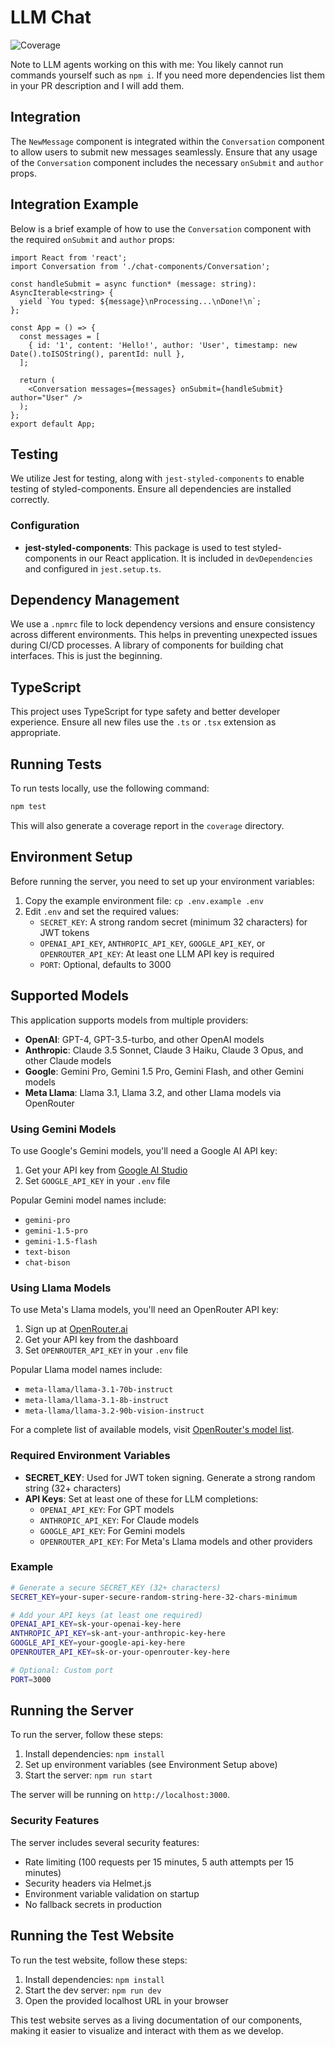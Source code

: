 # LLM Chat

![Coverage](https://codecov.io/gh/jakethekoenig/llm-chat/branch/main/graph/badge.svg)

Note to LLM agents working on this with me: You likely cannot run commands yourself such as `npm i`. If you need more dependencies list them in your PR description and I will add them.

## Integration

The `NewMessage` component is integrated within the `Conversation` component to allow users to submit new messages seamlessly. Ensure that any usage of the `Conversation` component includes the necessary `onSubmit` and `author` props.

## Integration Example

Below is a brief example of how to use the `Conversation` component with the required `onSubmit` and `author` props:

```tsx
import React from 'react';
import Conversation from './chat-components/Conversation';

const handleSubmit = async function* (message: string): AsyncIterable<string> {
  yield `You typed: ${message}\nProcessing...\nDone!\n`;
};

const App = () => {
  const messages = [
    { id: '1', content: 'Hello!', author: 'User', timestamp: new Date().toISOString(), parentId: null },
  ];

  return (
    <Conversation messages={messages} onSubmit={handleSubmit} author="User" />
  );
};
export default App;
```

## Testing

We utilize Jest for testing, along with `jest-styled-components` to enable testing of styled-components. Ensure all dependencies are installed correctly.

### Configuration

- **jest-styled-components**: This package is used to test styled-components in our React application. It is included in `devDependencies` and configured in `jest.setup.ts`.

## Dependency Management

We use a `.npmrc` file to lock dependency versions and ensure consistency across different environments. This helps in preventing unexpected issues during CI/CD processes.
A library of components for building chat interfaces. This is just the beginning.

## TypeScript

This project uses TypeScript for type safety and better developer experience. Ensure all new files use the `.ts` or `.tsx` extension as appropriate.

## Running Tests

To run tests locally, use the following command:

```bash
npm test
```

This will also generate a coverage report in the `coverage` directory.

## Environment Setup

Before running the server, you need to set up your environment variables:

1. Copy the example environment file: `cp .env.example .env`
2. Edit `.env` and set the required values:
   - `SECRET_KEY`: A strong random secret (minimum 32 characters) for JWT tokens
   - `OPENAI_API_KEY`, `ANTHROPIC_API_KEY`, `GOOGLE_API_KEY`, or `OPENROUTER_API_KEY`: At least one LLM API key is required
   - `PORT`: Optional, defaults to 3000

## Supported Models

This application supports models from multiple providers:

- **OpenAI**: GPT-4, GPT-3.5-turbo, and other OpenAI models
- **Anthropic**: Claude 3.5 Sonnet, Claude 3 Haiku, Claude 3 Opus, and other Claude models
- **Google**: Gemini Pro, Gemini 1.5 Pro, Gemini Flash, and other Gemini models
- **Meta Llama**: Llama 3.1, Llama 3.2, and other Llama models via OpenRouter

### Using Gemini Models

To use Google's Gemini models, you'll need a Google AI API key:

1. Get your API key from [Google AI Studio](https://makersuite.google.com/app/apikey)
2. Set `GOOGLE_API_KEY` in your `.env` file

Popular Gemini model names include:
- `gemini-pro`
- `gemini-1.5-pro`
- `gemini-1.5-flash`
- `text-bison`
- `chat-bison`

### Using Llama Models

To use Meta's Llama models, you'll need an OpenRouter API key:

1. Sign up at [OpenRouter.ai](https://openrouter.ai)
2. Get your API key from the dashboard
3. Set `OPENROUTER_API_KEY` in your `.env` file

Popular Llama model names include:
- `meta-llama/llama-3.1-70b-instruct`
- `meta-llama/llama-3.1-8b-instruct`
- `meta-llama/llama-3.2-90b-vision-instruct`

For a complete list of available models, visit [OpenRouter's model list](https://openrouter.ai/models).

### Required Environment Variables

- **SECRET_KEY**: Used for JWT token signing. Generate a strong random string (32+ characters)
- **API Keys**: Set at least one of these for LLM completions:
  - `OPENAI_API_KEY`: For GPT models
  - `ANTHROPIC_API_KEY`: For Claude models
  - `GOOGLE_API_KEY`: For Gemini models
  - `OPENROUTER_API_KEY`: For Meta's Llama models and other providers

### Example

```bash
# Generate a secure SECRET_KEY (32+ characters)
SECRET_KEY=your-super-secure-random-string-here-32-chars-minimum

# Add your API keys (at least one required)
OPENAI_API_KEY=sk-your-openai-key-here
ANTHROPIC_API_KEY=sk-ant-your-anthropic-key-here
GOOGLE_API_KEY=your-google-api-key-here
OPENROUTER_API_KEY=sk-or-your-openrouter-key-here

# Optional: Custom port
PORT=3000
```

## Running the Server

To run the server, follow these steps:

1. Install dependencies: `npm install`
2. Set up environment variables (see Environment Setup above)
3. Start the server: `npm run start`

The server will be running on `http://localhost:3000`.

### Security Features

The server includes several security features:
- Rate limiting (100 requests per 15 minutes, 5 auth attempts per 15 minutes)
- Security headers via Helmet.js
- Environment variable validation on startup
- No fallback secrets in production

## Running the Test Website

To run the test website, follow these steps:

1. Install dependencies: `npm install`
2. Start the dev server: `npm run dev`
3. Open the provided localhost URL in your browser

This test website serves as a living documentation of our components, making it easier to visualize and interact with them as we develop.